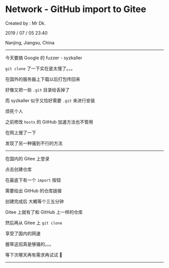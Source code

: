 # Network - GitHub import to Gitee

Created by : Mr Dk.

2019 / 07 / 05 23:40

Nanjing, Jiangsu, China

---

今天要搞 Google 的 fuzzer - syzkaller

`git clone` 了一下实在是太慢了。。。

在国外的服务器上下载以后打包传回来

好像又把一些 `.git` 目录给丢掉了

而 syzkaller 似乎又恰好需要 `.git` 来进行安装

烦死个人

之前修改 `hosts` 的 GitHub 加速方法也不管用

在网上搜了一下

发现了另一种骚到不行的方法

---

在国内的 Gitee 上登录

点击创建仓库

在最底下有一个 `import` 按钮

需要给出 GitHub 的仓库链接

创建完成后 大概等个三五分钟

Gitee 上就有了和 GitHub 上一样的仓库

然后再从 Gitee 上 `git clone`

享受了国内的网速

握草这招真是够骚的。。。

等下次哪天再有需求再试试 🤩

---

